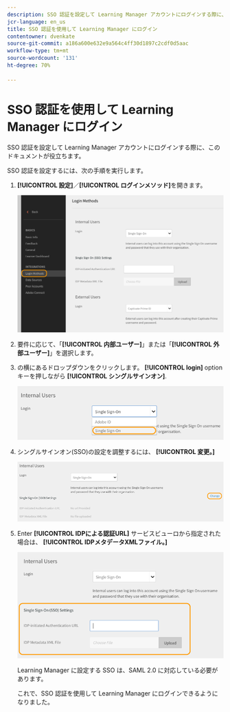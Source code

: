 ```yaml
---
description: SSO 認証を設定して Learning Manager アカウントにログインする際に、このドキュメントが役立ちます。
jcr-language: en_us
title: SSO 認証を使用して Learning Manager にログイン
contentowner: dvenkate
source-git-commit: a186a600e632e9a564c4ff30d1897c2cdf0d5aac
workflow-type: tm+mt
source-wordcount: '131'
ht-degree: 70%

---
```




# SSO 認証を使用して Learning Manager にログイン

SSO 認証を設定して Learning Manager アカウントにログインする際に、このドキュメントが役立ちます。

SSO 認証を設定するには、次の手順を実行します。

1. **[!UICONTROL 設定]**／**[!UICONTROL ログインメソッド]**&#x200B;を開きます。

   ![](assets/login-methods.png)

1. 要件に応じて、「**[!UICONTROL 内部ユーザー]**」または「**[!UICONTROL 外部ユーザー]**」を選択します。
1. の横にあるドロップダウンをクリックします。  **[!UICONTROL login]** optionキーを押しながら **[!UICONTROL シングルサインオン]**.

   ![](assets/single-sign-on.png)

1. シングルサインオン(SSO)の設定を調整するには、  **[!UICONTROL 変更。]**

   ![](assets/change.png)

1. Enter  **[!UICONTROL IDPによる認証URL]** サービスビューロから指定された場合は、 **[!UICONTROL IDPメタデータXMLファイル。]**

   ![](assets/sso-configuration.png)

   Learning Manager に設定する SSO は、SAML 2.0 に対応している必要があります。

   これで、SSO 認証を使用して Learning Manager にログインできるようになりました。

